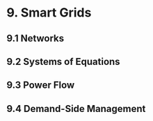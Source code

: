 # 9. Smart Grids

## 9.1 Networks

## 9.2 Systems of Equations

## 9.3 Power Flow

## 9.4 Demand-Side Management

